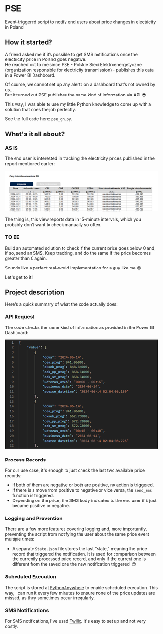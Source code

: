 # PSE  
Event-triggered script to notify end users about price changes in electricity in Poland

## How it started?

A friend asked me if it’s possible to get SMS notifications once the electricity price in Poland goes negative.  
He reached out to me since PSE - Polskie Sieci Elektroenergetyczne (organization responsible for electricity transmission) - publishes this data in a [Power BI Dashboard](https://raporty.pse.pl/?report=SK-D&state=Funkcjonowanie%20RB,Raporty%20dobowe%20z%20funkcjonowania%20RB,Oferty%20bilansuj%C4%85ce,Ilo%C5%9B%C4%87%20energii%20bilansuj%C4%85cej%20i%20niezbilansowania,Podstawowe%20wska%C5%BAniki%20cenowe%20i%20kosztowe&date=2024-10-31&type=table).

Of course, we cannot set up any alerts on a dashboard that’s not owned by us…  
But it turned out PSE publishes the same kind of information via API 😍

This way, I was able to use my little Python knowledge to come up with a solution that does the job perfectly.

See the full code here: `pse_gh.py`.

## What's it all about?

### AS IS

The end user is interested in tracking the electricity prices published in the report mentioned earlier:

![1.png](https://github.com/majknowak/pse/blob/943b45ef28cb6f69f82c918b28620257c083d3e5/screenshots/1.png)

The thing is, this view reports data in 15-minute intervals, which you probably don't want to check manually so often.

### TO BE

Build an automated solution to check if the current price goes below 0 and, if so, send an SMS. Keep tracking, and do the same if the price becomes greater than 0 again.

Sounds like a perfect real-world implementation for a guy like me 😃

Let's get to it!

## Project description

Here's a quick summary of what the code actually does:

### API Request

The code checks the same kind of information as provided in the Power BI Dashboard:

![2.png](https://github.com/majknowak/pse/blob/fcfe98ea187f35b7a72cc48c19f8ff49a1a88b77/screenshots/2.png)

### Process Records

For our use case, it's enough to just check the last two available price records:

- If both of them are negative or both are positive, no action is triggered.
- If there is a move from positive to negative or vice versa, the `send_sms` function is triggered.
- Depending on the price, the SMS body indicates to the end user if it just became positive or negative.

### Logging and Prevention

There are a few more features covering logging and, more importantly, preventing the script from notifying the user about the same price event multiple times:

- A separate `State.json` file stores the last "state," meaning the price record that triggered the notification. It is used for comparison between the currently processed price record, and only if the current one is different from the saved one the new notification triggered. 😊

### Scheduled Execution

The script is stored at [PythonAnywhere](https://www.pythonanywhere.com/) to enable scheduled execution. This way, I can run it every few minutes to ensure none of the price updates are missed, as they sometimes occur irregularly.

### SMS Notifications

For SMS notifications, I've used [Twilio](https://www.twilio.com/en-us). It's easy to set up and not very costly.

